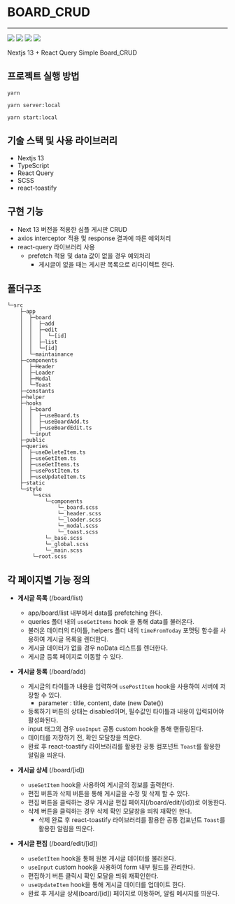 # BOARD_CRUD

---

  <img src="https://img.shields.io/badge/Next.js-000000?style=for-the-badge&logo=Next.js&logoColor=white">
  <img src="https://img.shields.io/badge/TypeScript-3178C6?style=for-the-badge&logo=TypeScript&logoColor=white">
  <img src="https://img.shields.io/badge/React Query-FF4154?style=for-the-badge&logo=React Query&logoColor=white">
  <img src="https://img.shields.io/badge/Sass-CC6699?style=for-the-badge&logo=Sass&logoColor=white">

Nextjs 13 + React Query Simple Board_CRUD

## 프로젝트 실행 방법

```
yarn

yarn server:local

yarn start:local

```

## 기술 스택 및 사용 라이브러리

- Nextjs 13
- TypeScript
- React Query
- SCSS
- react-toastify

## 구현 기능

- Next 13 버전을 적용한 심플 게시판 CRUD
- axios interceptor 적용 및 response 결과에 따른 예외처리
- react-query 라이브러리 사용
  - prefetch 적용 및 data 값이 없을 경우 예외처리
    - 게시글이 없을 때는 게시판 목록으로 리다이렉트 한다.

## 폴더구조

```
└─src
    ├─app
    │  ├─board
    │  │  ├─add
    │  │  ├─edit
    │  │  │  └─[id]
    │  │  ├─list
    │  │  └─[id]
    │  └─maintainance
    ├─components
    │  ├─Header
    │  ├─Loader
    │  ├─Modal
    │  └─Toast
    ├─constants
    ├─helper
    ├─hooks
    │  ├─board
    │  │  ├─useBoard.ts
    │  │  ├─useBoardAdd.ts
    │  │  ├─useBoardEdit.ts
    │  └─input
    ├─public
    ├─queries
    │  ├─useDeleteItem.ts
    │  ├─useGetItem.ts
    │  ├─useGetItems.ts
    │  ├─usePostItem.ts
    │  ├─useUpdateItem.ts
    ├─static
    └─style
        └─scss
            └─components
                └─_board.scss
                └─_header.scss
                └─_loader.scss
                └─_modal.scss
                └─_toast.scss
            └─_base.scss
            └─_global.scss
            └─_main.scss
        └─root.scss
```

## 각 페이지별 기능 정의

- **게시글 목록** (/board/list)

  - app/board/list 내부에서 data를 prefetching 한다.
  - queries 폴더 내의 `useGetItems` hook 을 통해 data를 불러온다.
  - 불러온 데이터의 타이틀, helpers 폴더 내의 `timeFromToday` 포맷팅 함수를 사용하여 게시글 목록을 렌더한다.
  - 게시글 데이터가 없을 경우 noData 리스트를 렌더한다.
  - 게시글 등록 페이지로 이동할 수 있다.

- **게시글 등록** (/board/add)

  - 게시글의 타이틀과 내용을 입력하며 `usePostItem` hook을 사용하여 서버에 저장할 수 있다.
    - parameter : title, content, date (new Date())
  - 등록하기 버튼의 상태는 disabled이며, 필수값인 타이틀과 내용이 입력되어야 활성화된다.
  - input 태그의 경우 `useInput` 공통 custom hook을 통해 핸들링된다.
  - 데이터를 저장하기 전, 확인 모달창을 띄운다.
  - 완료 후 react-toastify 라이브러리를 활용한 공통 컴포넌트 `Toast`를 활용한 알림을 띄운다.

- **게시글 상세** (/board/[id])

  - `useGetItem` hook을 사용하여 게시글의 정보를 출력한다.
  - 편집 버튼과 삭제 버튼을 통해 게시글을 수정 및 삭제 할 수 있다.
  - 편집 버튼을 클릭하는 경우 게시글 편집 페이지(/board/edit/{id})로 이동한다.
  - 삭제 버튼을 클릭하는 경우 삭제 확인 모달창을 띄워 재확인 한다.
    - 삭제 완료 후 react-toastify 라이브러리를 활용한 공통 컴포넌트 `Toast`를 활용한 알림을 띄운다.

- **게시글 편집** (/board/edit/[id])
  - `useGetItem` hook을 통해 원본 게시글 데이터를 불러온다.
  - `useInput` custom hook을 사용하여 form 내부 필드를 관리한다.
  - 편집하기 버튼 클릭시 확인 모달을 띄워 재확인한다.
  - `useUpdateItem` hook을 통해 게시글 데이터를 업데이트 한다.
  - 완료 후 게시글 상세(board/[id]) 페이지로 이동하며, 알림 메시지를 띄운다.
